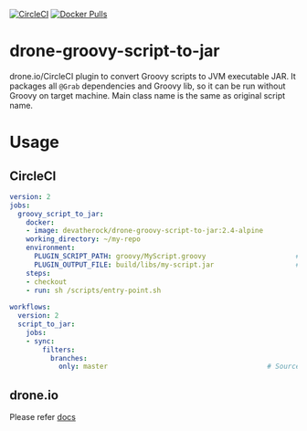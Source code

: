 [![CircleCI](https://circleci.com/gh/devaprasadh/scriptjar.svg?style=svg)](https://circleci.com/gh/devaprasadh/scriptjar)
[![Docker Pulls](https://img.shields.io/docker/pulls/devatherock/drone-groovy-script-to-jar.svg)](https://hub.docker.com/r/devatherock/drone-groovy-script-to-jar/)
# drone-groovy-script-to-jar

drone.io/CircleCI plugin to convert Groovy scripts to JVM executable JAR. It packages all `@Grab` dependencies and Groovy lib, so it can
be run without Groovy on target machine. Main class name is the same as original script name.

# Usage
## CircleCI
```yaml
version: 2
jobs:
  groovy_script_to_jar:
    docker:
    - image: devatherock/drone-groovy-script-to-jar:2.4-alpine
    working_directory: ~/my-repo
    environment:
      PLUGIN_SCRIPT_PATH: groovy/MyScript.groovy                      # Relative path to the groovy script file
      PLUGIN_OUTPUT_FILE: build/libs/my-script.jar					  # Relative path to the output file. Optional, defaults to	<script-name>.jar
    steps:
    - checkout
    - run: sh /scripts/entry-point.sh
           
workflows:
  version: 2
  script_to_jar:
    jobs:
    - sync:
        filters:
          branches:
            only: master                                       # Source branch
```

## drone.io
Please refer [docs](DOCS.md)